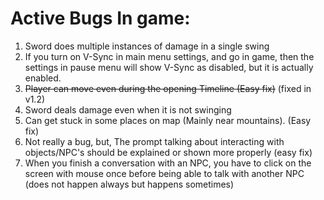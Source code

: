 # Active Bugs In game:

1) Sword does multiple instances of damage in a single swing
2) If you turn on V-Sync in main menu settings, and go in game, then the settings in pause menu will show V-Sync as disabled, but it is actually enabled.
3) ~~Player can move even during the opening Timeline (Easy fix)~~ (fixed in v1.2)
4) Sword deals damage even when it is not swinging 
5) Can get stuck in some places on map (Mainly near mountains). (Easy fix)
6) Not really a bug, but, The prompt talking about interacting with objects/NPC's should be explained or shown more properly (easy fix)
7) When you finish a conversation with an NPC, you have to click on the screen with mouse once before being able to talk with another NPC (does not happen always but happens sometimes)
